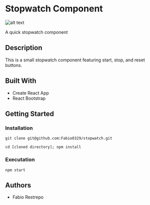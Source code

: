 # Stopwatch Component

![alt text](https://media.giphy.com/media/cDRCbCKTx0BkV8i2NQ/giphy.gif)

A quick stopwatch component

## Description

This is a small stopwatch component featuring start, stop, and reset buttons. 

## Built With

* Create React App
* React Bootstrap

## Getting Started

### Installation

```
git clone git@github.com:Fabio0329/stopwatch.git
```
```
cd [cloned directory]; npm install
```

### Executation

```
npm start
```

## Authors

* Fabio Restrepo